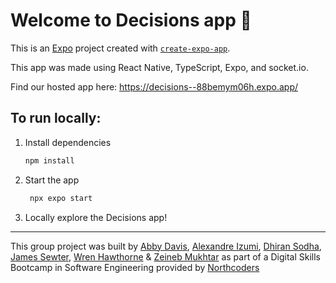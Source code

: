 # Welcome to Decisions app 👋

This is an [Expo](https://expo.dev) project created with [`create-expo-app`](https://www.npmjs.com/package/create-expo-app).

This app was made using React Native, TypeScript, Expo, and socket.io.

Find our hosted app here: https://decisions--88bemym06h.expo.app/ 

## To run locally:

1. Install dependencies

   ```bash
   npm install
   ```

2. Start the app

   ```bash
    npx expo start
   ```

3. Locally explore the Decisions app!

---

This group project was built by [Abby Davis](https://github.com/absydavsy), [Alexandre Izumi](https://github.com/alexizumi), [Dhiran Sodha](https://github.com/dhiransodha), [James Sewter](https://github.com/JamesSewter), [Wren Hawthorne](https://github.com/smlbrd) & [Zeineb Mukhtar](https://github.com/ZeiMu) as part of a Digital Skills Bootcamp in Software Engineering provided by [Northcoders](https://northcoders.com/)

